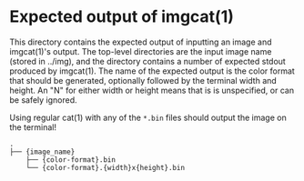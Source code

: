 Expected output of imgcat(1)
============================

This directory contains the expected output of inputting an image and
imgcat(1)'s output. The top-level directories are the input image name
(stored in ../img), and the directory contains a number of expected
stdout produced by imgcat(1). The name of the expected output is the
color format that should be generated, optionally followed by the
terminal width and height. An "N" for either width or height means that
is is unspecified, or can be safely ignored.

Using regular cat(1) with any of the `*.bin` files should output the
image on the terminal!

    .
    ├── {image_name}
        ├── {color-format}.bin
        └── {color-format}.{width}x{height}.bin
